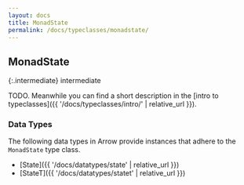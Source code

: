 ```yaml
---
layout: docs
title: MonadState
permalink: /docs/typeclasses/monadstate/
---
```


## MonadState

{:.intermediate}
intermediate

TODO. Meanwhile you can find a short description in the [intro to typeclasses]({{ '/docs/typeclasses/intro/' | relative_url }}).


### Data Types

The following data types in Arrow provide instances that adhere to the `MonadState` type class.

- [State]({{ '/docs/datatypes/state' | relative_url }})
- [StateT]({{ '/docs/datatypes/statet' | relative_url }})
